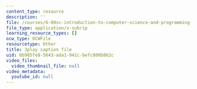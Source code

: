 ```yaml
---
content_type: resource
description: ''
file: /courses/6-00sc-introduction-to-computer-science-and-programming-spring-2011/8b985fe85643ada1941cbefc800b862c_pjLbxB9TXJs.srt
file_type: application/x-subrip
learning_resource_types: []
ocw_type: OCWFile
resourcetype: Other
title: 3play caption file
uid: 8b985fe8-5643-ada1-941c-befc800b862c
video_files:
  video_thumbnail_file: null
video_metadata:
  youtube_id: null
---
```

